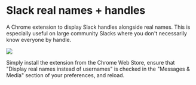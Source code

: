 # Slack real names + handles

A Chrome extension to display Slack handles alongside real names.
This is especially useful on large community Slacks where you don't
necessarily know everyone by handle.

![](https://www.dropbox.com/s/9b980pc71gu8lr5/Screenshot%202016-06-07%2010.36.05.PNG?dl=1)

Simply install the extension from the Chrome Web Store, ensure that
"Display real names instead of usernames" is checked in the "Messages
& Media" section of your preferences, and reload.
